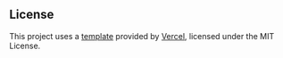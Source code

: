 

## License

This project uses a [template](https://vercel.com/templates) provided by [Vercel](https://vercel.com), licensed under the MIT License.
